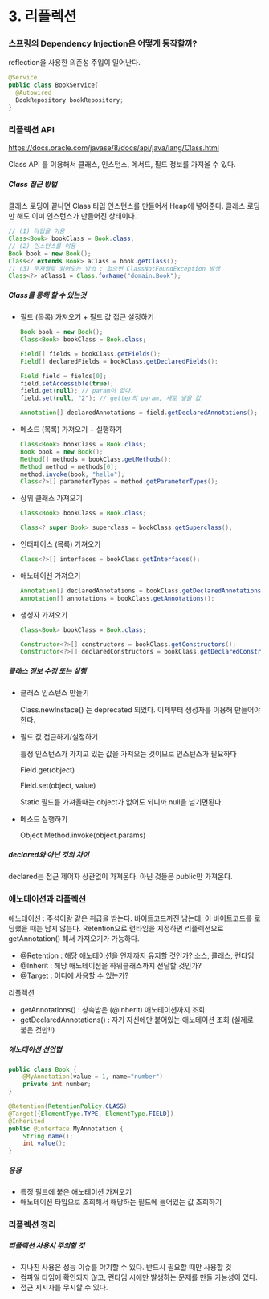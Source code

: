 # 3. 리플렉션

### 스프링의 Dependency Injection은 어떻게 동작할까?

reflection을 사용한 의존성 주입이 일어난다.

```java
@Service
public class BookService{
  @Autowired
  BookRepository bookRepository;
}
```



### 리플렉션 API

<https://docs.oracle.com/javase/8/docs/api/java/lang/Class.html>

Class<T> API 를 이용해서 클래스, 인스턴스, 메서드, 필드 정보를 가져올 수 있다.



##### Class<T> 접근 방법

클래스 로딩이 끝나면 Class 타입 인스턴스를 만들어서 Heap에 넣어준다.
클래스 로딩만 해도 이미 인스턴스가 만들어진 상태이다.

```java
// (1) 타입을 이용
Class<Book> bookClass = Book.class;	
// (2) 인스턴스를 이용
Book book = new Book();	
Class<? extends Book> aClass = book.getClass();	
// (3) 문자열로 읽어오는 방법 : 없으면 ClassNotFoundException 발생
Class<?> aClass1 = Class.forName("domain.Book");	
```



##### Class<T>를 통해 할 수 있는것

- 필드 (목록) 가져오기 + 필드 값 접근 설정하기

  ```java
  Book book = new Book();
  Class<Book> bookClass = Book.class;

  Field[] fields = bookClass.getFields();
  Field[] declaredFields = bookClass.getDeclaredFields();

  Field field = fields[0];
  field.setAccessible(true);
  field.get(null); // param이 없다.
  field.set(null, "2"); // getter의 param, 새로 넣을 값

  Annotation[] declaredAnnotations = field.getDeclaredAnnotations();
  ```

- 메소드 (목록) 가져오기 + 실행하기

  ```java
  Class<Book> bookClass = Book.class;
  Book book = new Book();
  Method[] methods = bookClass.getMethods();
  Method method = methods[0];
  method.invoke(book, "hello");
  Class<?>[] parameterTypes = method.getParameterTypes();
  ```

- 상위 클래스 가져오기

  ```Java
  Class<Book> bookClass = Book.class;

  Class<? super Book> superclass = bookClass.getSuperclass();
  ```

- 인터페이스 (목록) 가져오기

  ```java
  Class<?>[] interfaces = bookClass.getInterfaces();
  ```

- 애노테이션 가져오기

  ```java
  Annotation[] declaredAnnotations = bookClass.getDeclaredAnnotations();
  Annotation[] annotations = bookClass.getAnnotations();
  ```

- 생성자 가져오기

  ```java
  Class<Book> bookClass = Book.class;

  Constructor<?>[] constructors = bookClass.getConstructors();
  Constructor<?>[] declaredConstructors = bookClass.getDeclaredConstructors();
  ```



##### 클래스 정보 수정 또는 실행

- 클래스 인스턴스 만들기

  Class.newInstace() 는 deprecated 되었다. 이제부터 생성자를 이용해 만들어야한다.

- 필드 값 접근하기/설정하기

  틀정 인스턴스가 가지고 있는 값을 가져오는 것이므로 인스턴스가 필요하다

  Field.get(object)

  Field.set(object, value)

  Static 필드를 가져올때는 object가 없어도 되니까 null을 넘기면된다.

- 메소드 실행하기

  Object Method.invoke(object.params)



##### declared와 아닌 것의 차이

declared는 접근 제어자 상관없이 가져온다.
아닌 것들은 public만 가져온다.



### 애노테이션과 리플렉션

애노테이션 : 주석이랑 같은 취급을 받는다. 바이트코드까진 남는데, 이 바이트코드를 로딩했을 때는 남지 않는다.
Retention으로 런타임을 지정하면 리플렉션으로 getAnnotation() 해서 가져오기가 가능하다.

- @Retention : 해당 애노테이션을 언제까지 유지할 것인가? 소스, 클래스, 런타임
- @Inherit : 해당 애노테이션을 하위클래스까지 전달할 것인가?
- @Target : 어디에 사용할 수 있는가?

리플렉션

- getAnnotations() : 상속받은 (@Inherit) 애노테이션까지 조회
- getDeclaredAnnotations() : 자기 자신에만 붙어있는 애노테이션 조회 (실제로 붙은 것만!!)



##### 애노테이션 선언법

```java
public class Book {
    @MyAnnotation(value = 1, name="number")
    private int number;
}
```

```java
@Retention(RetentionPolicy.CLASS)
@Target({ElementType.TYPE, ElementType.FIELD})
@Inherited
public @interface MyAnnotation {
    String name();
    int value();
}
```



##### 응용

- 특정 필드에 붙은 애노테이션 가져오기
- 애노테이션 타입으로 조회해서 해당하는 필드에 들어있는 값 조회하기



### 리플렉션 정리

##### 리플렉션 사용시 주의할 것

- 지나친 사용은 성능 이슈를 야기할 수 있다. 반드시 필요할 때만 사용할 것
- 컴파일 타임에 확인되지 않고, 런타임 시에만 발생하는 문제를 만들 가능성이 있다.
- 접근 지시자를 무시할 수 있다.

